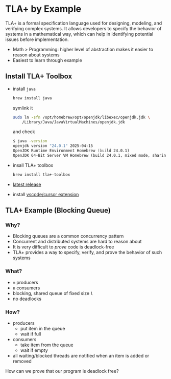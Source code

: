 # TLA+ by Example

TLA+ is a formal specification language used for designing, modeling, and verifying complex systems. It allows developers to specify the behavior of systems in a mathematical way, which can help in identifying potential issues before implementation.

- Math > Programming: higher level of abstraction makes it easier to reason about systems
- Easiest to learn through example

## Install TLA+ Toolbox

- install `java`

    ```zsh
    brew install java
    ```

    symlink it

    ```zsh
    sudo ln -sfn /opt/homebrew/opt/openjdk/libexec/openjdk.jdk \
        /Library/Java/JavaVirtualMachines/openjdk.jdk
    ```

    and check

    ```zsh
    $ java -version
    openjdk version "24.0.1" 2025-04-15
    OpenJDK Runtime Environment Homebrew (build 24.0.1)
    OpenJDK 64-Bit Server VM Homebrew (build 24.0.1, mixed mode, sharing)
    ```

- insall TLA+ toolbox

    ```zsh
    brew install tla+-toolbox
    ```

- [latest release](https://github.com/tlaplus/tlaplus/releases/latest)

- install [vscode/cursor extension](https://github.com/tlaplus/vscode-tlaplus)

## TLA+ Example (Blocking Queue)

### Why?

- Blocking queues are a common concurrency pattern
- Concurrent and distributed systems are hard to reason about
- It is very difficult to _prove_ code is deadlock-free
- TLA+ provides a way to specify, verify, and prove the behavior of such systems

### What?

- `m` producers
- `n` consumers
- blocking, shared queue of fixed size `l`
- no deadlocks

### How?

- producers
  - put item in the queue
  - wait if full
- consumers
  - take item from the queue
  - wait if empty
- all waiting/blocked threads are notified when an item is added or removed

How can we prove that our program is deadlock free?
